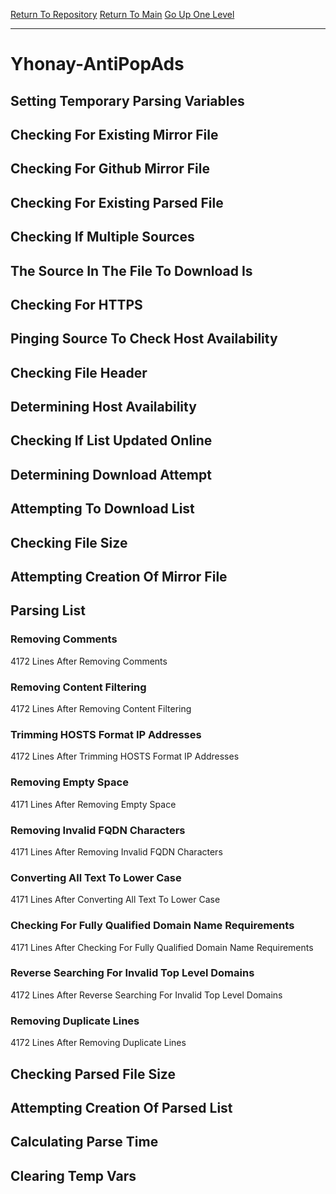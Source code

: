 [Return To Repository](https://github.com/deathbybandaid/piholeparser/)
[Return To Main](https://github.com/deathbybandaid/piholeparser/blob/master/RecentRunLogs/Mainlog.md)
[Go Up One Level](https://github.com/deathbybandaid/piholeparser/blob/master/RecentRunLogs/TopLevelScripts/30-Processing-Blacklists.md)
____________________________________
# Yhonay-AntiPopAds
## Setting Temporary Parsing Variables
## Checking For Existing Mirror File
## Checking For Github Mirror File
## Checking For Existing Parsed File
## Checking If Multiple Sources
## The Source In The File To Download Is
## Checking For HTTPS
## Pinging Source To Check Host Availability
## Checking File Header
## Determining Host Availability
## Checking If List Updated Online
## Determining Download Attempt
## Attempting To Download List
## Checking File Size
## Attempting Creation Of Mirror File
## Parsing List
### Removing Comments
4172 Lines After Removing Comments
### Removing Content Filtering
4172 Lines After Removing Content Filtering
### Trimming HOSTS Format IP Addresses
4172 Lines After Trimming HOSTS Format IP Addresses
### Removing Empty Space
4171 Lines After Removing Empty Space
### Removing Invalid FQDN Characters
4171 Lines After Removing Invalid FQDN Characters
### Converting All Text To Lower Case
4171 Lines After Converting All Text To Lower Case
### Checking For Fully Qualified Domain Name Requirements
4171 Lines After Checking For Fully Qualified Domain Name Requirements
### Reverse Searching For Invalid Top Level Domains
4172 Lines After Reverse Searching For Invalid Top Level Domains
### Removing Duplicate Lines
4172 Lines After Removing Duplicate Lines
## Checking Parsed File Size
## Attempting Creation Of Parsed List
## Calculating Parse Time
## Clearing Temp Vars
